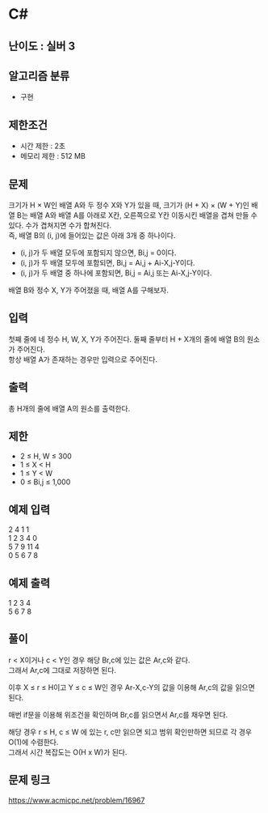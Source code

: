 # C#

## 난이도 : 실버 3

## 알고리즘 분류
  - 구현

## 제한조건
  - 시간 제한 : 2초
  - 메모리 제한 : 512 MB

## 문제
크기가 H × W인 배열 A와 두 정수 X와 Y가 있을 때, 크기가 (H + X) × (W + Y)인 배열 B는 배열 A와 배열 A를 아래로 X칸, 오른쪽으로 Y칸 이동시킨 배열을 겹쳐 만들 수 있다. 수가 겹쳐지면 수가 합쳐진다.<br/>
즉, 배열 B의 (i, j)에 들어있는 값은 아래 3개 중 하나이다.<br/>

  - (i, j)가 두 배열 모두에 포함되지 않으면, Bi,j = 0이다.
  - (i, j)가 두 배열 모두에 포함되면, Bi,j = Ai,j + Ai-X,j-Y이다.
  - (i, j)가 두 배열 중 하나에 포함되면, Bi,j = Ai,j 또는 Ai-X,j-Y이다.

배열 B와 정수 X, Y가 주어졌을 때, 배열 A를 구해보자.<br/>


## 입력
첫째 줄에 네 정수 H, W, X, Y가 주어진다. 둘째 줄부터 H + X개의 줄에 배열 B의 원소가 주어진다.<br/>
항상 배열 A가 존재하는 경우만 입력으로 주어진다.<br/>


## 출력
총 H개의 줄에 배열 A의 원소를 출력한다.<br/>


## 제한
  - 2 ≤ H, W ≤ 300
  - 1 ≤ X < H
  - 1 ≤ Y < W
  - 0 ≤ Bi,j ≤ 1,000


## 예제 입력
2 4 1 1<br/>
1 2 3 4 0<br/>
5 7 9 11 4<br/>
0 5 6 7 8<br/>


## 예제 출력
1 2 3 4<br/>
5 6 7 8<br/>


## 풀이
r < X이거나 c < Y인 경우 해당 Br,c에 있는 값은 Ar,c와 같다.<br/>
그래서 Ar,c에 그대로 저장하면 된다.<br/>


이후 X ≤ r ≤ H이고 Y ≤ c ≤ W인 경우 Ar-X,c-Y의 값을 이용해 Ar,c의 값을 읽으면 된다.<br/>


매번 if문을 이용해 위조건을 확인하며 Br,c를 읽으면서 Ar,c를 채우면 된다.<br/>


해당 경우 r ≤ H, c ≤ W 에 있는 r, c만 읽으면 되고 범위 확인만하면 되므로 각 경우 O(1)에 수렴한다.<br/>
그래서 시간 복잡도는 O(H x W)가 된다.<br/>


## 문제 링크
https://www.acmicpc.net/problem/16967